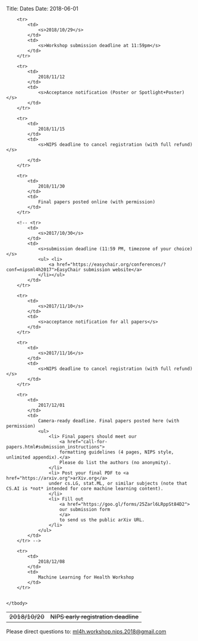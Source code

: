 Title: Dates
Date: 2018-06-01

<div class="table-responsive">
  <table class="table table-bordered">
    <tbody>
        <tr>
            <td>
                <s>2018/10/20</s>
            </td>
            <td>
                <s>NIPS early registration deadline</s>
            </td>
        </tr>

        <tr>
            <td>
                <s>2018/10/29</s>
            </td>
            <td>
                <s>Workshop submission deadline at 11:59pm</s>
            </td>
        </tr>

        <tr>
            <td>
                2018/11/12
            </td>
            <td>
                <s>Acceptance notification (Poster or Spotlight+Poster)</s>
            </td>
        </tr>

        <tr>
            <td>
                2018/11/15
            </td>
            <td>
                <s>NIPS deadline to cancel registration (with full refund)</s>

            </td>
        </tr>

        <tr>
            <td>
                2018/11/30
            </td>
            <td>
                Final papers posted online (with permission)
            </td>
        </tr>

        <!-- <tr>
            <td>
                <s>2017/10/30</s>
            </td>
            <td>
                <s>submission deadline (11:59 PM, timezone of your choice)</s>
                <ul> <li>
                    <a href="https://easychair.org/conferences/?conf=nipsml4h2017">EasyChair submission website</a>
                </li></ul>
            </td>
        </tr>

        <tr>
            <td>
                <s>2017/11/10</s>
            </td>
            <td>
                <s>acceptance notification for all papers</s>
            </td>
        </tr>

        <tr>
            <td>
                <s>2017/11/16</s>
            </td>
            <td>
                <s>NIPS deadline to cancel registration (with full refund)</s>
            </td>
        </tr>

        <tr>
            <td>
                2017/12/01
            </td>
            <td>
                Camera-ready deadline. Final papers posted here (with permission)
                <ul>
                    <li> Final papers should meet our 
                        <a href="call-for-papers.html#submission_instructions">
                        formatting guidelines (4 pages, NIPS style, unlimited appendix).</a>
                        Please do list the authors (no anonymity).
                    </li>
                    <li> Post your final PDF to <a href="https://arxiv.org">arXiv.org</a>
                    under cs.LG, stat.ML, or similar subjects (note that CS.AI is *not* intended for core machine learning content).
                    </li>
                    <li> Fill out 
                        <a href="https://goo.gl/forms/25Zarl6LRppSt84D2">
                        our submission form 
                        </a>
                        to send us the public arXiv URL.
                    </li>
                </ul>
            </td>
        </tr> -->

        <tr>
            <td>
                2018/12/08
            </td>
            <td>
                Machine Learning for Health Workshop
            </td>
        </tr>


    </tbody>
  </table>
</div>
Please direct questions to: <a href="mailto:ml4h.workshop.nips.2018@gmail.com">
                    ml4h.workshop.nips.2018@gmail.com
                </a>